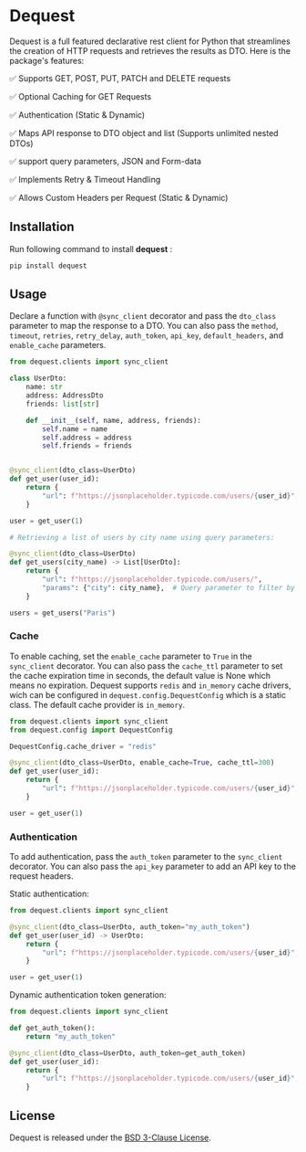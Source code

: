 # Dequest
Dequest is a full featured declarative rest client for Python that streamlines the creation of HTTP requests and retrieves the results as DTO. Here is the package's features:

✅ Supports GET, POST, PUT, PATCH and DELETE requests

✅ Optional Caching for GET Requests

✅ Authentication (Static & Dynamic)

✅ Maps API response to DTO object and list (Supports unlimited nested DTOs)

✅ support query parameters, JSON and Form-data

✅ Implements Retry & Timeout Handling

✅ Allows Custom Headers per Request (Static & Dynamic)



## Installation
Run following command to install **dequest** :

```bash
pip install dequest
```

## Usage

Declare a function with `@sync_client` decorator and pass the `dto_class` parameter to map the response to a DTO. You can also pass the `method`, `timeout`, `retries`, `retry_delay`, `auth_token`, `api_key`, `default_headers`, and `enable_cache` parameters.

```python
from dequest.clients import sync_client

class UserDto:
    name: str
    address: AddressDto
    friends: list[str]

    def __init__(self, name, address, friends):
        self.name = name
        self.address = address
        self.friends = friends


@sync_client(dto_class=UserDto)
def get_user(user_id):
    return {
        "url": f"https://jsonplaceholder.typicode.com/users/{user_id}",
    }

user = get_user(1)

# Retrieving a list of users by city name using query parameters:

@sync_client(dto_class=UserDto)
def get_users(city_name) -> List[UserDto]:
    return {
        "url": f"https://jsonplaceholder.typicode.com/users/",
        "params": {"city": city_name},  # Query parameter to filter by city name
    }

users = get_users("Paris")
```

### Cache

To enable caching, set the `enable_cache` parameter to `True` in the `sync_client` decorator. You can also pass the `cache_ttl` parameter to set the cache expiration time in seconds, the default value is None which means no expiration. Dequest supports `redis` and `in_memory` cache drivers, wich can be configured in `dequest.config.DequestConfig` which is a static class. The default cache provider is `in_memory`.

```python
from dequest.clients import sync_client
from dequest.config import DequestConfig

DequestConfig.cache_driver = "redis"

@sync_client(dto_class=UserDto, enable_cache=True, cache_ttl=300)
def get_user(user_id):
    return {
        "url": f"https://jsonplaceholder.typicode.com/users/{user_id}",
    }

user = get_user(1)
```

### Authentication

To add authentication, pass the `auth_token` parameter to the `sync_client` decorator. You can also pass the `api_key` parameter to add an API key to the request headers.

Static authentication:

```python
from dequest.clients import sync_client

@sync_client(dto_class=UserDto, auth_token="my_auth_token")
def get_user(user_id) -> UserDto:
    return {
        "url": f"https://jsonplaceholder.typicode.com/users/{user_id}",
    }

user = get_user(1)
```

Dynamic authentication token generation:

```python
from dequest.clients import sync_client

def get_auth_token():
    return "my_auth_token"

@sync_client(dto_class=UserDto, auth_token=get_auth_token)
def get_user(user_id):
    return {
        "url": f"https://jsonplaceholder.typicode.com/users/{user_id}",
    }
```

## License

Dequest is released under the [BSD 3-Clause License](https://opensource.org/licenses/BSD-3-Clause).